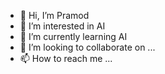 - 👋 Hi, I’m Pramod
- 👀 I’m interested in AI
- 🌱 I’m currently learning AI
- 💞️ I’m looking to collaborate on ...
- 📫 How to reach me ...

<!---
Kpramod999/Kpramod999 is a ✨ special ✨ repository because its `README.md` (this file) appears on your GitHub profile.
You can click the Preview link to take a look at your changes.
--->
